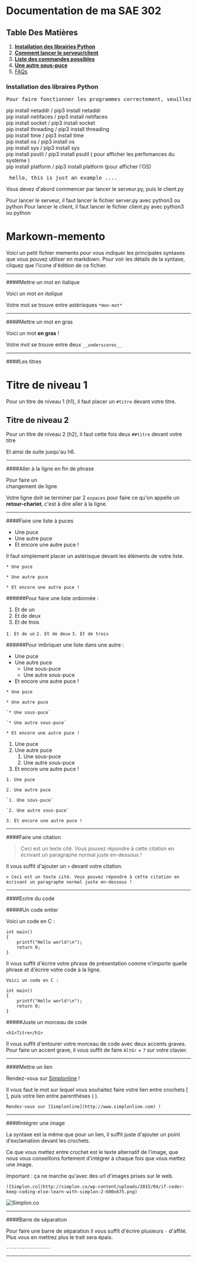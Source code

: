 #  Documentation de ma SAE 302


## Table Des Matières
1. [__Installation des librairies Python__](#Installation-des-librairies-Python)
2. [__Comment lancer le serveur/client__](#__Comment-lancer-le-serveur/client__)
3. [__Liste des commandes possibles__](#installation)
4. [__Une autre sous-puce__](#collaboration)
5. [FAQs](#faqs)


### Installation des libraires Python

<a name="Installation-des-librairies-Python"></a>


<pre>Pour faire fonctionner les programmes correctement, veuillez installer les librairies suivantes : </pre>


pip install netaddr     /    pip3 install netaddr  
pip install netifaces     /    pip3 install netifaces  
pip install socket     /    pip3 install socket  
pip install threading     /    pip3 install threading   
pip install time     /    pip3 install time  
pip install os     /    pip3 install os    
pip install sys     /    pip3 install sys    
pip install psutil     /    pip3 install psutil ( pour afficher les perfomances du système )     
pip install platform     /    pip3 install platform  (pour afficher l'OS)  










<pre> hello, this is just an example .... </pre>

Vous devez d'abord commencer par lancer le serveur.py, puis le client.py

Pour lancer le serveur, il faut lancer le fichier server.py avec python3 ou python
Pour lancer le client, il faut lancer le fichier client.py avec python3 ou python

# Markown-memento
Voici un petit fichier memento pour vous indiquer les principales syntaxes que vous pouvez utiliser en markdown.
Pour voir les détails de la syntaxe, cliquez que l'icone d'édition de ce fichier.

----------------

####Mettre un mot en italique

Voici un mot *en italique* 

Votre mot se trouve entre astérisques `*mon-mot*`

-----------------

####Mettre un mot en gras

Voici un mot __en gras__ ! 

Votre mot se trouve entre deux `__underscores__` 

-----------------

####Les titres

# Titre de niveau 1 
Pour un titre de niveau 1 (h1), il faut placer un `#titre` devant votre titre.

## Titre de niveau 2
Pour un titre de niveau 2 (h2), il faut cette fois deux `##titre` devant votre titre

Et ainsi de suite jusqu'au h6.

-----------------

####Aller à la ligne en fin de phrase

Pour faire un  
changement de ligne

Votre ligne doit se terminer par 2 `espaces` pour faire ce qu'on appelle un __retour-chariot__, c'est à dire aller à la ligne.

-----------------

####Faire une liste à puces

* Une puce
* Une autre puce
* Et encore une autre puce !

Il faut simplement placer un astérisque devant les éléments de votre liste.

`* Une puce`

`* Une autre puce`

`* Et encore une autre puce !`

######Pour faire une liste ordonnée : 

1. Et de un
2. Et de deux
3. Et de trois

`1. Et de un`
`2. Et de deux`
`3. Et de trois`

######Pour imbriquer une liste dans une autre :

* Une puce
* Une autre puce
    * Une sous-puce
    * Une autre sous-puce
* Et encore une autre puce !

`* Une puce`

`* Une autre puce`

    `* Une sous-puce`
    
    `* Une autre sous-puce`
    
`* Et encore une autre puce !`

1. Une puce
2. Une autre puce
    1. Une sous-puce
    2. Une autre sous-puce
3. Et encore une autre puce !

`1. Une puce`

`2. Une autre puce`

    `1. Une sous-puce`
    
    `2. Une autre sous-puce`
    
`3. Et encore une autre puce !`

-----------------

####Faire une citation

> Ceci est un texte cité. Vous pouvez répondre
> à cette citation en écrivant un paragraphe
> normal juste en-dessous !

Il vous suffit d'ajouter un `>` devant votre citation.

`> Ceci est un texte cité. Vous pouvez répondre à cette citation en écrivant un paragraphe normal juste en-dessous !`

-----------------

####Ecrire du code

#####Un code entier

Voici un code en C :

    int main()
    {
        printf("Hello world!\n");
        return 0;
    }
    
Il vous suffit d'écrire votre phrase de présentation comme n'importe quelle phrase et d'écrire votre code à la ligne.
    
`Voici un code en C :`

    int main()
    {
        printf("Hello world!\n");
        return 0;
    }

#####Juste un morceau de code

`<h1>Titre</h1>`

Il vous suffit d'entourer votre morceau de code avec deux accents graves.
Pour faire un accent grave, il vous suffit de faire `AltGr` + `7` sur votre clavier.

-----------------

####Mettre un lien

Rendez-vous sur [Simplonline](http://www.simplonline.com) !

Il vous faut le mot sur lequel vous souhaitez faire votre lien entre crochets [ ], puis votre lien entre parenthèses ( ).

`Rendez-vous sur [Simplonline](http://www.simplonline.com) !`

-----------------

####Intégrer une image

La syntaxe est la même que pour un lien, il suffit juste d'ajouter un point d'exclamation devant les crochets. 

Ce que vous mettez entre crochet est le texte alternatif de l'image, que nous vous conseillons fortement d'intégrer à chaque fois que vous mettez une image.

Important : ça ne marche qu'avec des url d'images prises sur le web.

`![Simplon.co](http://simplon.co/wp-content/uploads/2015/04/if-coder-keep-coding-else-learn-with-simplon-2-600x675.png)`

![Simplon.co](http://simplon.co/wp-content/uploads/2015/04/if-coder-keep-coding-else-learn-with-simplon-2-600x675.png)

-----------------

####Barre de séparation

Pour faire une barre de séparation il vous suffit d'écrire plusieurs `-` d'affilé. Plus vous en mettrez plus le trait sera épais.

`-----------------`

----------------